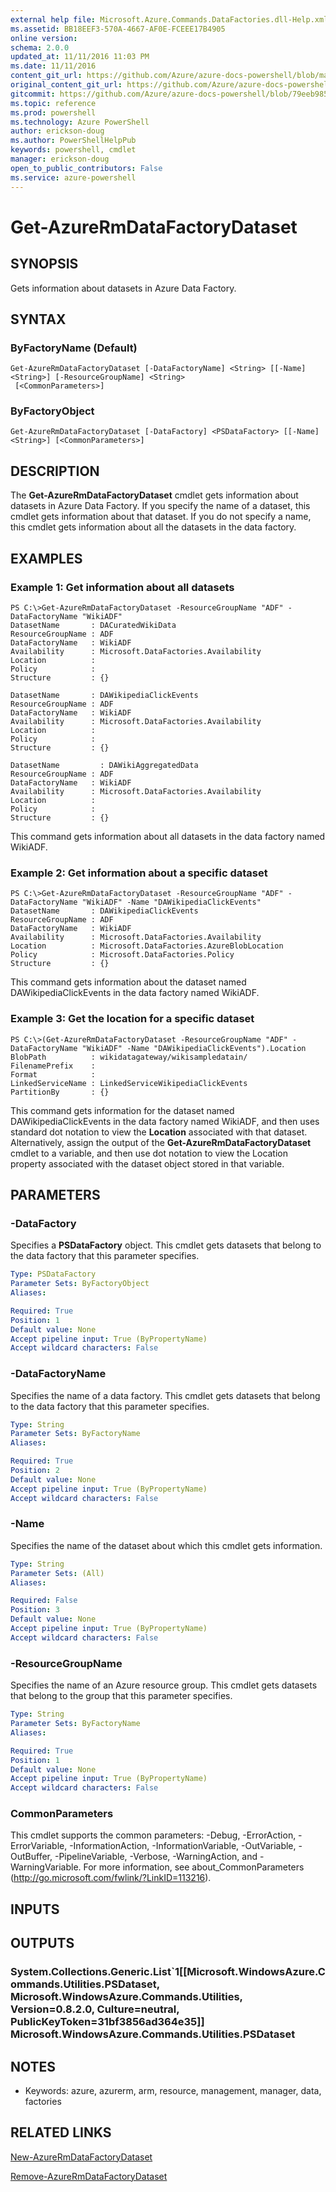 ```yaml
---
external help file: Microsoft.Azure.Commands.DataFactories.dll-Help.xml
ms.assetid: BB18EEF3-570A-4667-AF0E-FCEEE17B4905
online version: 
schema: 2.0.0
updated_at: 11/11/2016 11:03 PM
ms.date: 11/11/2016
content_git_url: https://github.com/Azure/azure-docs-powershell/blob/master/azureps-cmdlets-docs/ResourceManager/AzureRM.DataFactories/v2.3.0/Get-AzureRmDataFactoryDataset.md
original_content_git_url: https://github.com/Azure/azure-docs-powershell/blob/master/azureps-cmdlets-docs/ResourceManager/AzureRM.DataFactories/v2.3.0/Get-AzureRmDataFactoryDataset.md
gitcommit: https://github.com/Azure/azure-docs-powershell/blob/79eeb985ea480979357fb4695832a0c3d29a48bf/azureps-cmdlets-docs/ResourceManager/AzureRM.DataFactories/v2.3.0/Get-AzureRmDataFactoryDataset.md
ms.topic: reference
ms.prod: powershell
ms.technology: Azure PowerShell
author: erickson-doug
ms.author: PowerShellHelpPub
keywords: powershell, cmdlet
manager: erickson-doug
open_to_public_contributors: False
ms.service: azure-powershell
---
```


# Get-AzureRmDataFactoryDataset

## SYNOPSIS
Gets information about datasets in Azure Data Factory.

## SYNTAX

### ByFactoryName (Default)
```
Get-AzureRmDataFactoryDataset [-DataFactoryName] <String> [[-Name] <String>] [-ResourceGroupName] <String>
 [<CommonParameters>]
```

### ByFactoryObject
```
Get-AzureRmDataFactoryDataset [-DataFactory] <PSDataFactory> [[-Name] <String>] [<CommonParameters>]
```

## DESCRIPTION
The **Get-AzureRmDataFactoryDataset** cmdlet gets information about datasets in Azure Data Factory.
If you specify the name of a dataset, this cmdlet gets information about that dataset.
If you do not specify a name, this cmdlet gets information about all the datasets in the data factory.

## EXAMPLES

### Example 1: Get information about all datasets
```
PS C:\>Get-AzureRmDataFactoryDataset -ResourceGroupName "ADF" -DataFactoryName "WikiADF" 
DatasetName       : DACuratedWikiData
ResourceGroupName : ADF
DataFactoryName   : WikiADF
Availability      : Microsoft.DataFactories.Availability
Location          : 
Policy            : 
Structure         : {}

DatasetName       : DAWikipediaClickEvents
ResourceGroupName : ADF
DataFactoryName   : WikiADF
Availability      : Microsoft.DataFactories.Availability
Location          : 
Policy            : 
Structure         : {}

DatasetName         : DAWikiAggregatedData
ResourceGroupName : ADF
DataFactoryName   : WikiADF
Availability      : Microsoft.DataFactories.Availability
Location          : 
Policy            : 
Structure         : {}
```

This command gets information about all datasets in the data factory named WikiADF.

### Example 2: Get information about a specific dataset
```
PS C:\>Get-AzureRmDataFactoryDataset -ResourceGroupName "ADF" -DataFactoryName "WikiADF" -Name "DAWikipediaClickEvents" 
DatasetName       : DAWikipediaClickEvents
ResourceGroupName : ADF
DataFactoryName   : WikiADF
Availability      : Microsoft.DataFactories.Availability
Location          : Microsoft.DataFactories.AzureBlobLocation
Policy            : Microsoft.DataFactories.Policy
Structure         : {}
```

This command gets information about the dataset named DAWikipediaClickEvents in the data factory named WikiADF.

### Example 3: Get the location for a specific dataset
```
PS C:\>(Get-AzureRmDataFactoryDataset -ResourceGroupName "ADF" -DataFactoryName "WikiADF" -Name "DAWikipediaClickEvents").Location
BlobPath          : wikidatagateway/wikisampledatain/
FilenamePrefix    : 
Format            : 
LinkedServiceName : LinkedServiceWikipediaClickEvents
PartitionBy       : {}
```

This command gets information for the dataset named DAWikipediaClickEvents in the data factory named WikiADF, and then uses standard dot notation to view the **Location** associated with that dataset.
Alternatively, assign the output of the **Get-AzureRmDataFactoryDataset** cmdlet to a variable, and then use dot notation to view the Location property associated with the dataset object stored in that variable.

## PARAMETERS

### -DataFactory
Specifies a **PSDataFactory** object.
This cmdlet gets datasets that belong to the data factory that this parameter specifies.

```yaml
Type: PSDataFactory
Parameter Sets: ByFactoryObject
Aliases: 

Required: True
Position: 1
Default value: None
Accept pipeline input: True (ByPropertyName)
Accept wildcard characters: False
```

### -DataFactoryName
Specifies the name of a data factory.
This cmdlet gets datasets that belong to the data factory that this parameter specifies.

```yaml
Type: String
Parameter Sets: ByFactoryName
Aliases: 

Required: True
Position: 2
Default value: None
Accept pipeline input: True (ByPropertyName)
Accept wildcard characters: False
```

### -Name
Specifies the name of the dataset about which this cmdlet gets information.

```yaml
Type: String
Parameter Sets: (All)
Aliases: 

Required: False
Position: 3
Default value: None
Accept pipeline input: True (ByPropertyName)
Accept wildcard characters: False
```

### -ResourceGroupName
Specifies the name of an Azure resource group.
This cmdlet gets datasets that belong to the group that this parameter specifies.

```yaml
Type: String
Parameter Sets: ByFactoryName
Aliases: 

Required: True
Position: 1
Default value: None
Accept pipeline input: True (ByPropertyName)
Accept wildcard characters: False
```

### CommonParameters
This cmdlet supports the common parameters: -Debug, -ErrorAction, -ErrorVariable, -InformationAction, -InformationVariable, -OutVariable, -OutBuffer, -PipelineVariable, -Verbose, -WarningAction, and -WarningVariable. For more information, see about_CommonParameters (http://go.microsoft.com/fwlink/?LinkID=113216).

## INPUTS

## OUTPUTS

### System.Collections.Generic.List`1[[Microsoft.WindowsAzure.Commands.Utilities.PSDataset, Microsoft.WindowsAzure.Commands.Utilities, Version=0.8.2.0, Culture=neutral, PublicKeyToken=31bf3856ad364e35]] Microsoft.WindowsAzure.Commands.Utilities.PSDataset

## NOTES
* Keywords: azure, azurerm, arm, resource, management, manager, data, factories

## RELATED LINKS

[New-AzureRmDataFactoryDataset](xref:ResourceManager/AzureRM.DataFactories/v2.3.0/New-AzureRmDataFactoryDataset.md)

[Remove-AzureRmDataFactoryDataset](xref:ResourceManager/AzureRM.DataFactories/v2.3.0/Remove-AzureRmDataFactoryDataset.md)


